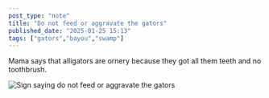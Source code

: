 ```yaml
---
post_type: "note" 
title: "Do not feed or aggravate the gators"
published_date: "2025-01-25 15:13"
tags: ["gators","bayou","swamp"]
---
```


Mama says that alligators are ornery because they got all them teeth and no toothbrush.

![Sign saying do not feed or aggravate the gators](/assets/images/feed/do-not-feed-aggravate-gators.png)